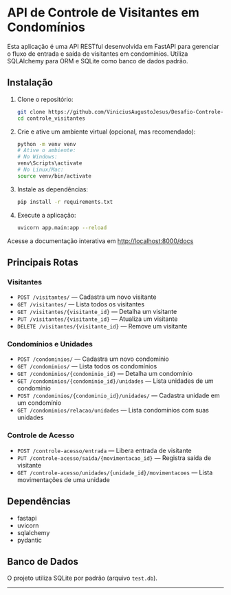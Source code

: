 # API de Controle de Visitantes em Condomínios

Esta aplicação é uma API RESTful desenvolvida em FastAPI para gerenciar o fluxo de entrada e saída de visitantes em condomínios. Utiliza SQLAlchemy para ORM e SQLite como banco de dados padrão.

## Instalação

1. Clone o repositório:
   ```bash
   git clone https://github.com/ViniciusAugustoJesus/Desafio-Controle-Visitantes-Condominio.git
   cd controle_visitantes
   ```
2. Crie e ative um ambiente virtual (opcional, mas recomendado):
   ```bash
   python -m venv venv
   # Ative o ambiente:
   # No Windows:
   venv\Scripts\activate
   # No Linux/Mac:
   source venv/bin/activate
   ```
3. Instale as dependências:
   ```bash
   pip install -r requirements.txt
   ```
4. Execute a aplicação:
   ```bash
   uvicorn app.main:app --reload
   ```

Acesse a documentação interativa em [http://localhost:8000/docs](http://localhost:8000/docs)

## Principais Rotas

### Visitantes
- `POST /visitantes/` — Cadastra um novo visitante
- `GET /visitantes/` — Lista todos os visitantes
- `GET /visitantes/{visitante_id}` — Detalha um visitante
- `PUT /visitantes/{visitante_id}` — Atualiza um visitante
- `DELETE /visitantes/{visitante_id}` — Remove um visitante

### Condomínios e Unidades
- `POST /condominios/` — Cadastra um novo condomínio
- `GET /condominios/` — Lista todos os condomínios
- `GET /condominios/{condominio_id}` — Detalha um condomínio
- `GET /condominios/{condominio_id}/unidades` — Lista unidades de um condomínio
- `POST /condominios/{condominio_id}/unidades/` — Cadastra unidade em um condomínio
- `GET /condominios/relacao/unidades` — Lista condomínios com suas unidades

### Controle de Acesso
- `POST /controle-acesso/entrada` — Libera entrada de visitante
- `PUT /controle-acesso/saida/{movimentacao_id}` — Registra saída de visitante
- `GET /controle-acesso/unidades/{unidade_id}/movimentacoes` — Lista movimentações de uma unidade

## Dependências
- fastapi
- uvicorn
- sqlalchemy
- pydantic

## Banco de Dados
O projeto utiliza SQLite por padrão (arquivo `test.db`).

---
